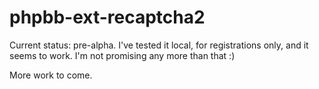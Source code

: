 # phpbb-ext-recaptcha2

Current status: pre-alpha. I've tested it local, for registrations only,
and it seems to work. I'm not promising any more than that :)

More work to come.
